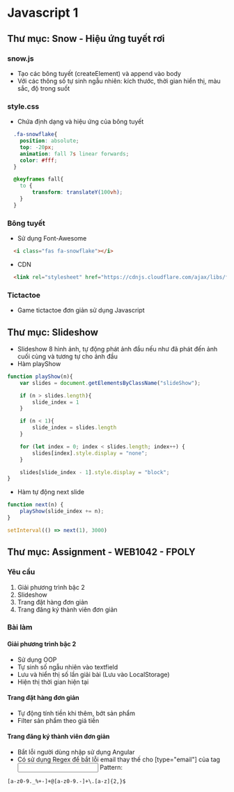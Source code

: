# Javascript 1

## Thư mục: Snow - Hiệu ứng tuyết rơi
### snow.js
* Tạo các bông tuyết (createElement) và append vào body
* Với các thông số tự sinh ngẫu nhiên: kích thước, thời gian hiển thị, màu sắc, độ trong suốt
### style.css
* Chứa định dạng và hiệu ứng của bông tuyết
```css
  .fa-snowflake{
    position: absolute;
    top: -20px;
    animation: fall 7s linear forwards;
    color: #fff;
  }

  @keyframes fall{
    to {
        transform: translateY(100vh);
    }
  }
```
### Bông tuyết
* Sử dụng Font-Awesome
```html
  <i class="fas fa-snowflake"></i>
```
* CDN
```html
  <link rel="stylesheet" href="https://cdnjs.cloudflare.com/ajax/libs/font-awesome/5.15.3/css/all.min.css" integrity="sha512-iBBXm8fW90+nuLcSKlbmrPcLa0OT92xO1BIsZ+ywDWZCvqsWgccV3gFoRBv0z+8dLJgyAHIhR35VZc2oM/gI1w==" crossorigin="anonymous" />
```

### Tictactoe
* Game tictactoe đơn giản sử dụng Javascript

## Thư mục: Slideshow
* Slideshow 8 hình ảnh, tự động phát ảnh đầu nếu như đã phát đến ảnh cuối cùng và tương tự cho ảnh đầu
* Hàm playShow
```javascript
function playShow(n){  
    var slides = document.getElementsByClassName("slideShow");

    if (n > slides.length){
        slide_index = 1
    }

    if (n < 1){
        slide_index = slides.length
    }

    for (let index = 0; index < slides.length; index++) {  
        slides[index].style.display = "none";  
    }

    slides[slide_index - 1].style.display = "block";  
}
```
* Hàm tự động next slide
```javascript
function next(n) {  
    playShow(slide_index += n);  
}

setInterval(() => next(1), 3000)
```

## Thư mục: Assignment - WEB1042 - FPOLY
### Yêu cầu
1. Giải phương trình bậc 2
2. Slideshow
3. Trang đặt hàng đơn giản
4. Trang đăng ký thành viên đơn giản

### Bài làm
#### Giải phương trình bậc 2
- Sử dụng OOP
- Tự sinh số ngẫu nhiên vào textfield
- Lưu và hiển thị số lần giải bài (Lưu vào LocalStorage)
- Hiện thị thời gian hiện tại
#### Trang đặt hàng đơn giản
- Tự động tính tiền khi thêm, bớt sản phẩm
- Filter sản phẩm theo giá tiền
#### Trang đăng ký thành viên đơn giản
- Bắt lỗi người dùng nhập sử dụng Angular
- Có sử dụng Regex để bắt lỗi email thay thế cho [type="email"] của tag <input>
Pattern:
```html
[a-z0-9._%+-]+@[a-z0-9.-]+\.[a-z]{2,}$
```
